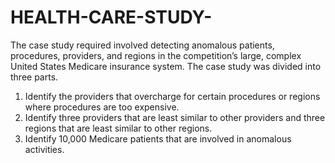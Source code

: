 # HEALTH-CARE-STUDY-
The case study required involved detecting  anomalous patients, procedures, providers, and regions in the competition’s large, complex United States Medicare insurance system. The case study was divided into three parts. 
1. Identify the providers that overcharge for certain procedures or regions where procedures are too expensive.
2. Identify three providers that are least similar to other providers and three regions that are least similar to other regions.
3. Identify 10,000  Medicare patients that are involved in anomalous activities.

